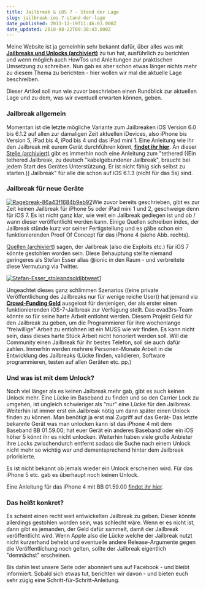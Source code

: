```yaml
---
title: Jailbreak & iOS 7 - Stand der Lage
slug: jailbreak-ios-7-stand-der-lage
date_published: 2013-12-19T11:46:03.000Z
date_updated: 2018-08-22T09:38:43.000Z
---
```


Meine Website ist ja gemeinhin sehr bekannt dafür, über alles was mit **[Jailbreaks und Unlocks (archiviert)](http://web.archive.org/web/20110918200244/http://thafaker.de:80/jailbreak-unlock-status/)** zu tun hat, ausführlich zu berichten und wenn möglich auch HowTos und Anleitungen zur praktischen Umsetzung zu schreiben. Nun gab es aber schon etwas länger nichts mehr zu diesem Thema zu berichten - hier wollen wir mal die aktuelle Lage beschreiben. 

Dieser Artikel soll nun wie zuvor beschrieben einen Rundblick zur aktuellen Lage und zu dem, was wir eventuell erwarten können, geben.

### Jailbreak allgemein

Momentan ist die letzte mögliche Variante zum Jailbreaken iOS Version 6.0 bis 6.1.2 auf allen zur damaligen Zeit aktuellen iDevices, also iPhone bis Version 5, iPad bis 4, iPod bis 4 und das iPad mini 1. Eine Anleitung wie ihr den Jailbreak mit eurem Gerät durchführen könnt, **[findet ihr hier](__GHOST_URL__/howto-untethered-jailbreak-ios-6-1-2-anleitung-iphone-5-4s-4-3gs-evasi0n/)**. An dieser [Stelle (archiviert)](http://web.archive.org/web/20131214150933/http://www.hack2learn.org:80/2013/03/20/howto-tethered-jailbreak-iphone-4-iphone-3gs-und-ipod-touch-4g-mit-ios-6-1-3) gibt es immerhin noch eine Anleitung zum "tethered ((Ein tethered Jailbreak, zu deutsch "kabelgebundener Jailbreak", braucht bei jedem Start des Gerätes Unterstützung. Er ist nicht fähig sich selbst zu starten.)) Jailbreak" für alle die schon auf iOS 6.1.3 (nicht für das 5s) sind.

### Jailbreak für neue Geräte
[![Ragebreak-86a43f1684b9eb92](//picdump.thafaker.de/2013/12/Ragebreak-86a43f1684b9eb92-100x100.png)](http://picdump.thafaker.de/2013/12/Ragebreak-86a43f1684b9eb92.png)Wie zuvor bereits geschrieben, gibt es zur Zeit keinen Jailbreak für iPhone 5s oder iPad mini 1 und 2, geschweige denn für iOS 7. Es ist nicht ganz klar, wie weit ein Jailbreak gediegen ist und ob / wann dieser veröffentlicht werden kann. Einige Quellen schreiben indes, der Jailbreak stünde kurz vor seiner Fertigstellung und es gäbe schon ein funktionierenden Proof Of Concept für das iPhone 4 (siehe Abb. rechts).

[Quellen (archiviert)](http://web.archive.org/web/20131220100242/http://www.weblogit.net:80/2013/12/15/wurde-der-ios-7-jailbreak-gestohlen-verkauft-58863/) sagen, der Jailbreak (also die Exploits etc.) für iOS 7 könnte gestohlen worden sein. Diese Behauptung stellte niemand geringeres als Stefan Esser alias @ionic in den Raum - und verbreitete diese Vermutung via Twitter.

[![Stefan-Esser_stoleandsoldjbtweet1](//picdump.thafaker.de/2013/12/Stefan-Esser_stoleandsoldjbtweet1-580x104.jpg)](http://picdump.thafaker.de/2013/12/Stefan-Esser_stoleandsoldjbtweet1.jpg)

Ungeachtet dieses ganz schlimmen Szenarios ((eine private Veröffentlichung des Jailbreaks nur für wenige reiche User)) hat jemand via [**Crowd-Funding Geld**](__GHOST_URL__/ios-7-jailbreak-fund/) ausgelost für denjenigen, der als erster einen funktionierenden iOS-7-Jailbreak zur Verfügung stellt. Das evad3rs-Team könnte so für seine harte Arbeit entlohnt werden. Diesem Projekt Geld für den Jailbreak zu geben, um die Programmierer für ihre wochenlange "freiwillige" Arbeit zu entlohnen ist ein MUSS wie wir finden. Es kann nicht sein, dass dieses harte Stück Arbeit nicht honoriert werden soll. Will die Community einen Jailbreak für ihr bestes Telefon, soll sie auch dafür zahlen. Immerhin werden mehrere Personen-Monate Arbeit in die Entwicklung des Jailbreaks (Lücke finden, validieren, Software programmieren, testen auf allen Geräten etc. pp.)

### Und was ist mit dem Unlock?

Noch viel länger als es keinen Jailbreak mehr gab, gibt es auch keinen Unlock mehr. Eine Lücke im Baseband zu finden und so den Carrier Lock zu umgehen, ist ungleich schwieriger als "nur" eine Lücke für den Jailbreak. Weiterhin ist immer erst ein Jailbreak nötig um dann später einen Unlock finden zu können. Man benötigt ja erst mal Zugriff auf das Gerät- Das letzte bekannte Gerät was man unlocken kann ist das iPhone 4 mit dem Baseband BB 01.59.00; hat euer Gerät ein anderes Baseband oder ein iOS höher 5 könnt ihr es nicht unlocken. Weiterhin haben viele große Anbieter ihre Locks zwischendurch entfernt sodass die Suche nach einem Unlock nicht mehr so wichtig war und dementsprechend hinter dem Jailbreak priorisierte.

Es ist nicht bekannt ob jemals wieder ein Unlock erscheinen wird. Für das iPhone 5 etc. gab es überhaupt noch keinen Unlock.

Eine Anleitung für das iPhone 4 mit BB 01.59.00 [findet ihr hier](__GHOST_URL__/iphone-3g-iphone-3gs-iphone-4-unlock-anleitung-%E2%80%93-baseband-05-13-04-01-59-00-%E2%80%93-ultrasn0w/).

### Das heißt konkret?

Es scheint einen recht weit entwickelten Jailbreak zu geben. Dieser könnte allerdings gestohlen worden sein, was schlecht wäre. Wenn er es nicht ist, dann gibt es jemanden, der Geld dafür sammelt, damit der Jailbreak veröffentlicht wird. Wenn Apple also die Lücke welche der Jailbreak nutzt nicht kurzerhand behebt und eventuelle andere Release-Argumente gegen die Veröffentlichung noch gelten, sollte der Jailbreak eigentlich "demnächst" erscheinen.

Bis dahin lest unsere Seite oder abonniert uns auf Facebook - und bleibt informiert. Sobald sich etwas tut, berichten wir davon - und bieten euch sehr zügig eine Schritt-für-Schritt-Anleitung.
